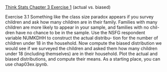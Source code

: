 [Think Stats Chapter 3 Exercise 1](http://greenteapress.com/thinkstats2/html/thinkstats2004.html#toc31) (actual vs. biased)

>> 
Exercise 3.1 Something like the class size paradox appears if you survey children and ask how many children are in their family. Families with many children are more likely to appear in your sample, and families with no chil- dren have no chance to be in the sample.
Use the NSFG respondent variable NUMKDHH to construct the actual distribu- tion for the number of children under 18 in the household.
Now compute the biased distribution we would see if we surveyed the children and asked them how many children under 18 (including themselves) are in their household.
Plot the actual and biased distributions, and compute their means. As a starting place, you can use chap03ex.ipynb.
